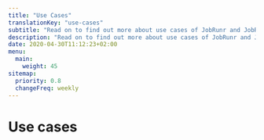 ```yaml
---
title: "Use Cases"
translationKey: "use-cases"
subtitle: "Read on to find out more about use cases of JobRunr and JobRunr Pro"
description: "Read on to find out more about use cases of JobRunr and JobRunr Pro"
date: 2020-04-30T11:12:23+02:00
menu: 
  main: 
    weight: 45
sitemap:
  priority: 0.8
  changeFreq: weekly
---
```


# Use cases  